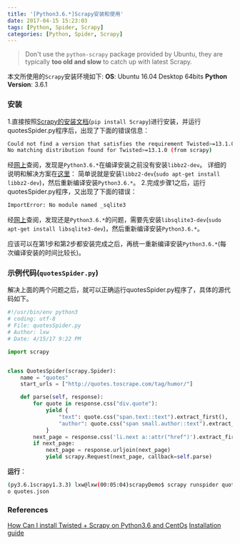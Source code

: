 ```yaml
---
title: '[Python3.6.*]Scrapy安装和使用'
date: 2017-04-15 15:23:03
tags: [Python, Spider, Scrapy]
categories: [Python, Spider, Scrapy]
---
```


> Don't use the `python-scrapy` package provided by Ubuntu, they are typically **too old and slow** to catch up with latest Scrapy.
>

本文所使用的`Scrapy`安装环境如下:
**OS**: Ubuntu 16.04 Desktop 64bits
**Python Version**: 3.6.1

### 安装
1.直接按照[Scrapy的安装文档][Installation guide](`pip install Scrapy`)进行安装，并运行quotesSpider.py程序后，出现了下面的错误信息：
```bash
Could not find a version that satisfies the requirement Twisted>=13.1.0 (from scrapy) (from versions: )
No matching distribution found for Twisted>=13.1.0 (from scrapy)
```
经[网上][stackoverflow-scrapy-twisted]查阅，发现是`Python3.6.*`在编译安装之前没有安装`libbz2-dev`。
详细的说明和解决方案在[这里](http://stackoverflow.com/questions/12806122/missing-python-bz2-module)： 简单说就是安装`libbz2-dev`(`sudo apt-get install libbz2-dev`)，然后重新编译安装`Python3.6.*`。
2.完成步骤1之后，运行quotesSpider.py程序，又出现了下面的错误：
```bash
ImportError: No module named _sqlite3
```
经[网上](http://stackoverflow.com/questions/1210664/no-module-named-sqlite3)查阅，发现还是`Python3.6.*`的问题，需要先安装`libsqlite3-dev`(`sudo apt-get install libsqlite3-dev`)，然后重新编译安装`Python3.6.*`。

应该可以在第1步和第2步都安装完成之后，再统一重新编译安装`Python3.6.*`(每次编译安装的时间比较长)。

### 示例代码(`quotesSpider.py`)
解决上面的两个问题之后，就可以正确运行quotesSpider.py程序了，具体的源代码如下。
```Python
#!/usr/bin/env python3
# coding: utf-8
# File: quotesSpider.py
# Author: lxw
# Date: 4/15/17 9:22 PM

import scrapy


class QuotesSpider(scrapy.Spider):
    name = "quotes"
    start_urls = ["http://quotes.toscrape.com/tag/humor/"]

    def parse(self, response):
        for quote in response.css("div.quote"):
            yield {
                "text": quote.css("span.text::text").extract_first(),
                "author": quote.css("span small.author::text").extract_first(),
            }
        next_page = response.css('li.next a::attr("href")').extract_first()
        if next_page:
            next_page = response.urljoin(next_page)
            yield scrapy.Request(next_page, callback=self.parse)
```

**运行**：
```bash
(py3.6.1scrapy1.3.3) lxw@lxw(00:05:04)scrapyDemo$ scrapy runspider quotesSpider.py -
o quotes.json
```

### References
[How Can I install Twisted + Scrapy on Python3.6 and CentOs][stackoverflow-scrapy-twisted]
[Installation guide][Installation guide]

[stackoverflow-scrapy-twisted]: http://stackoverflow.com/questions/42230070/how-can-i-install-twisted-scrapy-on-python3-6-and-centos/42239833#42239833
[Installation guide]: https://docs.scrapy.org/en/latest/intro/install.html
